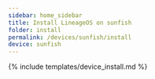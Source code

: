 ```yaml
---
sidebar: home_sidebar
title: Install LineageOS on sunfish
folder: install
permalink: /devices/sunfish/install
device: sunfish
---
```

{% include templates/device_install.md %}
